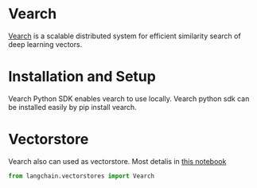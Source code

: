 # Vearch

[Vearch](https://github.com/vearch/vearch) is a scalable distributed system for efficient similarity search of deep learning vectors.

# Installation and Setup

Vearch Python SDK enables vearch to use locally. Vearch python sdk can be installed easily by pip install vearch.

# Vectorstore

Vearch also can used as vectorstore. Most detalis in [this notebook](/docs/integrations/providers/docs/modules/indexes/vectorstores/examples/vearch.ipynb)

```python
from langchain.vectorstores import Vearch  

```

